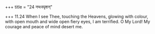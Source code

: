 +++
title = "24 नभःस्पृशन्"

+++
11.24 When I see Thee, touching the Heavens, glowing with colour, with
open mouth and wide open fiery eyes, I am terrified. O My Lord! My
courage and peace of mind desert me.
